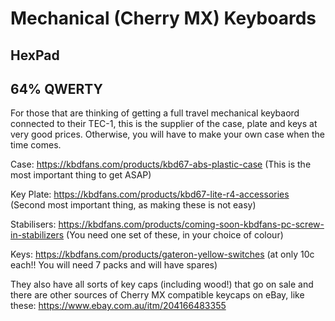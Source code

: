 # Mechanical (Cherry MX) Keyboards

## HexPad

## 64% QWERTY

For those that are thinking of getting a full travel mechanical keybaord connected to their TEC-1, 
this is the supplier of the case, plate and keys at very good prices. Otherwise, you will have to make
your own case when the time comes.

Case: https://kbdfans.com/products/kbd67-abs-plastic-case  (This is the most important thing to get ASAP)

Key Plate: https://kbdfans.com/products/kbd67-lite-r4-accessories  (Second most important thing, as making these is not easy)

Stabilisers: https://kbdfans.com/products/coming-soon-kbdfans-pc-screw-in-stabilizers  (You need one set of these, in your choice of colour)

Keys: https://kbdfans.com/products/gateron-yellow-switches  (at only 10c each!! You will need 7 packs and will have spares)

They also have all sorts of key caps (including wood!) that go on sale and there are other sources of Cherry MX compatible keycaps on eBay, like these: https://www.ebay.com.au/itm/204166483355
